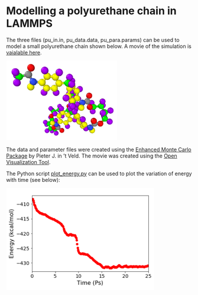 # Modelling a polyurethane chain in LAMMPS

The three files (pu_in.in, pu_data.data, pu_para.params) can be used to model a small polyurethane chain shown below. A movie of the simulation is [vaialable here](https://youtu.be/VwSrnSeHEdg).

 <img src="image.PNG" width="300">

The data and parameter files were created using the [Enhanced Monte Carlo Package](http://montecarlo.sourceforge.net/emc/Welcome.html) by Pieter J. in ’t Veld. The movie was created using the [Open Visualization Tool](https://www.ovito.org/).

The Python script [plot_energy.py](plot_energy.py) can be used to plot the variation of energy with time (see below):

 <img src="energy_time.PNG" width="400">
